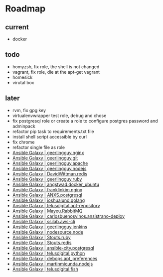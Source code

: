 # Roadmap

## current

* docker

## todo 

* homyzsh, fix role, the shell is not changed
* vagrant, fix role, die at the apt-get vagrant
* homesick
* virutal box

## later

* rvm, fix gpg key
* virtualenvwrapper test role, debug and chose
* fix postgresql role or create a role to configure postgres password and adminpack
* refactor pip task to requirements.txt file
* install shell script accessible by curl
* fix chrome
* refactor single file as role
* [Ansible Galaxy | geerlingguy.nginx](https://galaxy.ansible.com/geerlingguy/nginx/)
* [Ansible Galaxy | geerlingguy.git](https://galaxy.ansible.com/geerlingguy/git/)
* [Ansible Galaxy | geerlingguy.apache](https://galaxy.ansible.com/geerlingguy/apache/)
* [Ansible Galaxy | geerlingguy.nodejs](https://galaxy.ansible.com/geerlingguy/nodejs/)
* [Ansible Galaxy | DavidWittman.redis](https://galaxy.ansible.com/DavidWittman/redis/)
* [Ansible Galaxy | geerlingguy.ruby](https://galaxy.ansible.com/geerlingguy/ruby/)
* [Ansible Galaxy | angstwad.docker_ubuntu](https://galaxy.ansible.com/angstwad/docker_ubuntu/)
* [Ansible Galaxy | franklinkim.nginx](https://galaxy.ansible.com/franklinkim/nginx/)
* [Ansible Galaxy | ANXS.postgresql](https://galaxy.ansible.com/ANXS/postgresql/)
* [Ansible Galaxy | joshualund.golang](https://galaxy.ansible.com/joshualund/golang/)
* [Ansible Galaxy | telusdigital.apt-repository](https://galaxy.ansible.com/telusdigital/apt-repository/)
* [Ansible Galaxy | Mayeu.RabbitMQ](https://galaxy.ansible.com/Mayeu/RabbitMQ/)
* [Ansible Galaxy | carlosbuenosvinos.ansistrano-deploy](https://galaxy.ansible.com/carlosbuenosvinos/ansistrano-deploy/)
* [Ansible Galaxy | ssilab.aws-cli](https://galaxy.ansible.com/ssilab/aws-cli/)
* [Ansible Galaxy | geerlingguy.jenkins](https://galaxy.ansible.com/geerlingguy/jenkins/)
* [Ansible Galaxy | nodesource.node](https://galaxy.ansible.com/nodesource/node/)
* [Ansible Galaxy | Stouts.ruby](https://galaxy.ansible.com/Stouts/ruby/)
* [Ansible Galaxy | Stouts.redis](https://galaxy.ansible.com/Stouts/redis/)
* [Ansible Galaxy | ansible-city.postgresql](https://galaxy.ansible.com/ansible-city/postgresql/)
* [Ansible Galaxy | telusdigital.python](https://galaxy.ansible.com/telusdigital/python/)
* [Ansible Galaxy | debops.apt_preferences](https://galaxy.ansible.com/debops/apt_preferences/)
* [Ansible Galaxy | martinmicunda.nodejs](https://galaxy.ansible.com/martinmicunda/nodejs/)
* [Ansible Galaxy | telusdigital.fish](https://galaxy.ansible.com/telusdigital/fish/)
